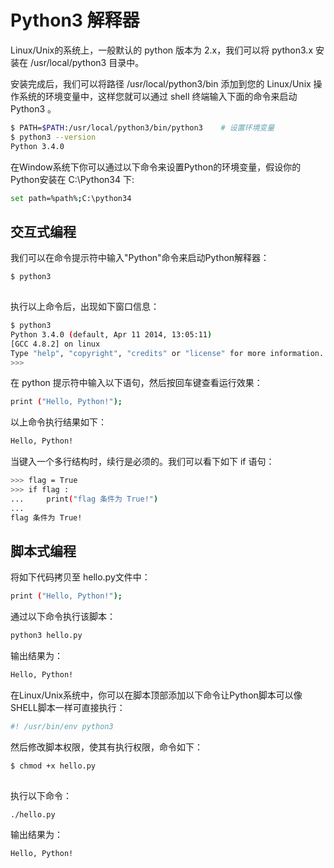 # Python3 解释器

Linux/Unix的系统上，一般默认的 python 版本为 2.x，我们可以将 python3.x 安装在 /usr/local/python3 目录中。

安装完成后，我们可以将路径 /usr/local/python3/bin 添加到您的 Linux/Unix 操作系统的环境变量中，这样您就可以通过 shell 终端输入下面的命令来启动 Python3 。

```bash
$ PATH=$PATH:/usr/local/python3/bin/python3    # 设置环境变量
$ python3 --version
Python 3.4.0
```

在Window系统下你可以通过以下命令来设置Python的环境变量，假设你的Python安装在 C:\Python34 下:

```bash
set path=%path%;C:\python34
```

## 交互式编程

我们可以在命令提示符中输入"Python"命令来启动Python解释器：

```bash
$ python3
  
```

执行以上命令后，出现如下窗口信息：

```bash
$ python3
Python 3.4.0 (default, Apr 11 2014, 13:05:11)
[GCC 4.8.2] on linux
Type "help", "copyright", "credits" or "license" for more information.
>>>
```

在 python 提示符中输入以下语句，然后按回车键查看运行效果：

```bash
print ("Hello, Python!");
```

以上命令执行结果如下：

```bash
Hello, Python!
```

当键入一个多行结构时，续行是必须的。我们可以看下如下 if 语句：

```bash
>>> flag = True
>>> if flag :
...     print("flag 条件为 True!")
...
flag 条件为 True!
```

## 脚本式编程

将如下代码拷贝至 hello.py文件中：

```bash
print ("Hello, Python!");
```

通过以下命令执行该脚本：

```bash
python3 hello.py
```

输出结果为：

```bash
Hello, Python!
```

在Linux/Unix系统中，你可以在脚本顶部添加以下命令让Python脚本可以像SHELL脚本一样可直接执行：

```bash
#! /usr/bin/env python3
```

然后修改脚本权限，使其有执行权限，命令如下：

```bash
$ chmod +x hello.py
  
```

执行以下命令：

```bash
./hello.py
```

输出结果为：

```bash
Hello, Python!
```
